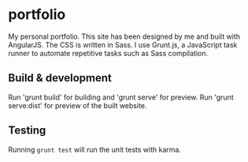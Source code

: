 # portfolio

My personal portfolio. This site has been designed by me and built with AngularJS. The CSS is written in Sass. I use Grunt.js, a JavaScript task runner to automate repetitive tasks such as Sass compilation.

## Build & development

Run 'grunt build' for building and 'grunt serve' for preview. Run 'grunt serve:dist' for preview of the built website.

## Testing

Running `grunt test` will run the unit tests with karma.
